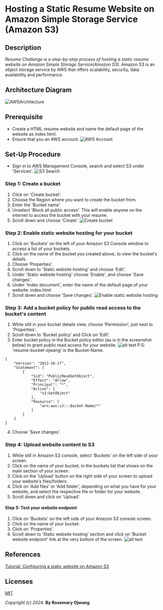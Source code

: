 # Hosting a Static Resume Website on Amazon Simple Storage Service (Amazon S3)
  
## Description
_Resume Challenge is a step-by-step process of hosting a static resume website on Amazon Simple Storage Service(Amazon S3)._
Amazon S3 is an object storage service by AWS that offers scalability, security, data availability and performance.

## Architecture Diagram
![AWSArchitecture](AWSArchitecture.png)

## Prerequisite
- Create a HTML resume website and name the default page of the website as index.html.
- Ensure that you an AWS account.
![AWS Account](FreeTierAccount.png)

## Set-Up Procedure
- Sign in to AWS Management Console, search and select S3 under 'Services'.
![S3 Search](<S3 Search.png>)

### Step 1: Create a bucket
1. Click on 'Create bucket'.
2. Choose the Region where you want to create the bucket from.
3. Enter the 'Bucket name'.
4. Unselect 'Block all public access'. This will enable anyone on the internet to access the bucket with your resume.
5. Scroll down and choose 'Create'.
![Create bucket](<Create Bucket.png>)

### Step 2: Enable static website hosting for your bucket

1. Click on 'Buckets' on the left of your Amazon S3 Console window to access a list of your buckets.
2. Click on the name of the bucket you created above, to view the bucket's details.
3. Choose 'Properties'.
4. Scroll down to 'Static website hosting' and choose 'Edit'.
5. Under 'Static website hosting' choose 'Enable', and choose 'Save changes'.
6. Under 'Index document', enter the name of the default page of your website: index.html
7. Scroll down and choose 'Save changes'.
![Enable static website hosting](<Enable static website hosting.png>)

### Step 3: Add a bucket policy for public read access to the bucket's content
1. While still in your bucket details view, choose 'Permission', just next to 'Properties'.
2. Scroll down to 'Bucket policy' and Click on 'Edit'.
3. Enter bucket policy in the Bucket policy editor (as is in the screenshot below) to grant public read access for your website.
![alt text](<Bucket policy for public read access.png>)
P.S: 'resume-bucket-ojwang' is the Bucket-Name.

```
{
    "Version": "2012-10-17",
    "Statement": [
        {
            "Sid": "PublicReadGetObject",
            "Effect": "Allow",
            "Principal": "*",
            "Action": [
                "s3:GetObject"
            ],
            "Resource": [
                "arn:aws:s3:::Bucket-Name/*"
            ]
        }
    ]
}
```
4. Choose 'Save changes'.

### Step 4: Upload website content to S3
1. While still in Amazon S3 console, select 'Buckets' on the left side of your screen.
2. Click on the name of your bucket, in the buckets list that shows on the main section of your screen.
3. Click on the 'Upload' button on the right side of your screen to upload your website's files/folders.
4. Click on 'Add files' or 'Add folder', depending on what you have for your website, and select the respective file or folder for your website.
5. Scroll down and click on 'Upload'.

#### Step 5: Test your website endpoint
1. Click on 'Buckets' on the left side of your Amazon S3 console screen.
2. Click on the name of your bucket.
3. Click on 'Properties'.
4. Scroll down to 'Static website hosting' section and click on 'Bucket website endpoint' link at the very bottom of the screen.
![alt text](<website endpoint.png>)


## References
[Tutorial: Configuring a static website on Amazon S3
](https://docs.aws.amazon.com/AmazonS3/latest/userguide/HostingWebsiteOnS3Setup.html)

## Licenses
[MIT](https://opensource.org/license/mit)

_Copyright (c) 2024._ **By Rosemary Ojwang**
